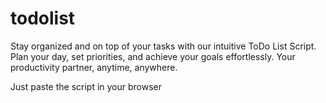 # todolist
Stay organized and on top of your tasks with our intuitive ToDo List Script. Plan your day, set priorities, and achieve your goals effortlessly. Your productivity partner, anytime, anywhere.

Just paste the script in your browser
